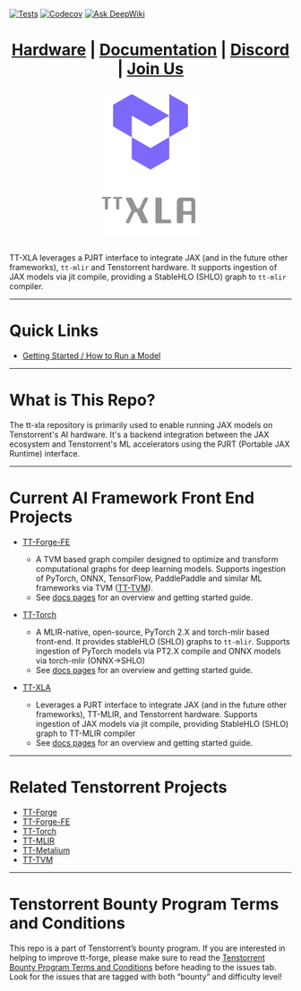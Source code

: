 [![Tests][tests badge]][tests]
[![Codecov][codecov badge]][codecov]
[![Ask DeepWiki](https://deepwiki.com/badge.svg)](https://deepwiki.com/tenstorrent/tt-xla)

<div align="center">

<h1>

[Hardware](https://tenstorrent.com/cards/) | [Documentation](docs/src) | [Discord](https://discord.gg/tenstorrent) | [Join Us](https://job-boards.greenhouse.io/tenstorrent?gh_src=22e462047us)

</h1>
<picture>
  <img alt="Logo" src="docs/src/imgs/tt_xla_logo.png" height="250">
</picture>

</div>
<br>

TT-XLA leverages a PJRT interface to integrate JAX (and in the future other frameworks), `tt-mlir` and Tenstorrent hardware. It supports ingestion of JAX models via jit compile, providing a StableHLO (SHLO) graph to `tt-mlir` compiler.

-----
# Quick Links
- [Getting Started / How to Run a Model](docs/src/getting_started.md)

-----
# What is This Repo?
The tt-xla repository is primarily used to enable running JAX models on Tenstorrent's AI hardware. It's a backend integration between the JAX ecosystem and Tenstorrent's ML accelerators using the PJRT (Portable JAX Runtime) interface.

-----
# Current AI Framework Front End Projects
- [TT-Forge-FE](https://github.com/tenstorrent/tt-forge-fe)
  - A TVM based graph compiler designed to optimize and transform computational graphs for deep learning models. Supports ingestion of PyTorch, ONNX, TensorFlow, PaddlePaddle and similar ML frameworks via TVM ([TT-TVM](https://github.com/tenstorrent/tt-tvm)).
  - See [docs pages](https://github.com/tenstorrent/tt-forge-fe/blob/main/docs/src/getting_started.md) for an overview and getting started guide.

- [TT-Torch](https://github.com/tenstorrent/tt-torch)
  - A MLIR-native, open-source, PyTorch 2.X and torch-mlir based front-end. It provides stableHLO (SHLO) graphs to `tt-mlir`. Supports ingestion of PyTorch models via PT2.X compile and ONNX models via torch-mlir (ONNX->SHLO)
  - See [docs pages](https://github.com/tenstorrent/tt-torch/blob/main/docs/src/getting_started.md) for an overview and getting started guide.

- [TT-XLA](https://github.com/tenstorrent/tt-xla)
  - Leverages a PJRT interface to integrate JAX (and in the future other frameworks), TT-MLIR, and Tenstorrent hardware. Supports ingestion of JAX models via jit compile, providing StableHLO (SHLO) graph to TT-MLIR compiler
  - See [docs pages](https://github.com/tenstorrent/tt-xla/blob/main/docs/src/getting_started.md) for an overview and getting started guide.

-----
# Related Tenstorrent Projects
- [TT-Forge](https://github.com/tenstorrent/tt-forge)
- [TT-Forge-FE](https://github.com/tenstorrent/tt-forge-fe)
- [TT-Torch](https://github.com/tenstorrent/tt-torch)
- [TT-MLIR](https://github.com/tenstorrent/tt-mlir)
- [TT-Metalium](https://github.com/tenstorrent/tt-metal)
- [TT-TVM](https://github.com/tenstorrent/tt-tvm)

-----
# Tenstorrent Bounty Program Terms and Conditions
This repo is a part of Tenstorrent’s bounty program. If you are interested in helping to improve tt-forge, please make sure to read the [Tenstorrent Bounty Program Terms and Conditions](https://docs.tenstorrent.com/bounty_terms.html) before heading to the issues tab. Look for the issues that are tagged with both “bounty” and difficulty level!

[codecov]: https://codecov.io/gh/tenstorrent/tt-xla
[tests]: https://github.com/tenstorrent/tt-xla/actions/workflows/on-push.yml?query=branch%3Amain
[codecov badge]: https://codecov.io/gh/tenstorrent/tt-xla/graph/badge.svg?token=XQJ3JVKIRI
[tests badge]: https://github.com/tenstorrent/tt-xla/actions/workflows/on-push.yml/badge.svg?query=branch%3Amain
[deepwiki]: https://deepwiki.com/tenstorrent/tt-xla
[deepwiki badge]: https://deepwiki.com/badge.svg 

